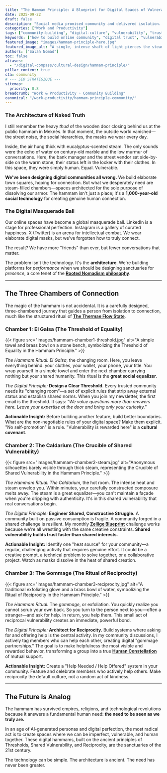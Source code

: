 ```yaml
---
title: "The Hammam Principle: A Blueprint for Digital Spaces of Vulnerability and Trust"
date: 2025-09-22
draft: false
description: "Social media promised community and delivered isolation. The secret to real connection isn't a new app. It's a 1,000-year-old social technology hidden in Moroccan bathhouses."
categories: ["Work and Productivity"]
tags: ["community-building", "digital-culture", "vulnerability", "trust", "rooted-nomadism", "social-architecture"]
keywords: ["how to build online community", "digital trust", "vulnerability in leadership", "designing for connection", "Salah Nomad Hammam Principle", "social architecture"]
featured_image: "images/hammam-principle-hero.jpg"
featured_image_alt: "A single, intense shaft of light pierces the steam in a traditional, ornate Moroccan hammam, illuminating the texture of ancient tiles and creating a sanctuary-like atmosphere."
authors: ["Salah Nomad"]
toc: false
aliases:
  - "/digital-compass/cultural-design/hammam-principle/"
pillar_content: true
cta: community
# --- SEO STRATÉGIQUE ---
sitemap:
  priority: 0.8
breadcrumb: "Work & Productivity › Community Building"
canonical: "/work-productivity/hammam-principle-community/"
---
```


### The Architecture of Naked Truth

I still remember the heavy *thud* of the wooden door closing behind us at the public hammam in Meknès. In that moment, the outside world vanished—the street noise, the social hierarchies, the masks we wear every day.

Inside, the air hung thick with eucalyptus-scented steam. The only sounds were the echo of water on century-old marble and the low murmur of conversations. Here, the bank manager and the street vendor sat side-by-side on the warm stone, their status left in the locker with their clothes. In this space, they were simply human. Equal. Vulnerable.

**We've been designing digital communities all wrong.** We build elaborate town squares, hoping for connection. But what we desperately need are steam-filled chambers—spaces architected for the sole purpose of dissolving our armor. The hammam isn't just a place; it's a **1,000-year-old social technology** for creating genuine human connection.

### The Digital Masquerade Ball

Our online spaces have become a global masquerade ball. LinkedIn is a stage for professional perfection. Instagram is a gallery of curated happiness. X (Twitter) is an arena for intellectual combat. We wear elaborate digital masks, but we've forgotten how to truly connect.

The result? We have more "friends" than ever, but fewer conversations that matter.

The problem isn't the technology. It's the **architecture**. We're building platforms for *performance* when we should be designing sanctuaries for *presence*, a core tenet of the **[Rooted Nomadism philosophy](/stories-wisdom/rooted-nomadism-philosophy/)**.

---

## The Three Chambers of Connection

The magic of the hammam is not accidental. It is a carefully designed, three-chambered journey that guides a person from isolation to connection, much like the structured ritual of **[The Thermae Flow State](/work-productivity/thermae-flow-state-deep-work/)**.

### Chamber 1: El Galsa (The Threshold of Equality)

{{< figure src="images/hammam-chamber1-threshold.jpg" alt="A simple towel and brass bowl on a stone bench, symbolizing the Threshold of Equality in the Hammam Principle." >}}

*The Hammam Ritual:* *El Galsa*, the changing room. Here, you leave everything behind: your clothes, your wallet, your phone, your title. You wrap yourself in a simple towel and enter the next chamber carrying nothing but your shared humanity. This ritual is the **great social equalizer**.

*The Digital Principle:* **Design a Clear Threshold.** Every trusted community needs its "changing room"—a set of explicit rules that strip away external status and establish shared norms. When you join my newsletter, the first email is the threshold. It says: *"We value questions more than answers here. Leave your expertise at the door and bring only your curiosity."*

**Actionable Insight:** Before building another feature, build better boundaries. What are the non-negotiable rules of your digital space? Make them explicit. "No self-promotion" is a rule. "Vulnerability is rewarded here" is a **cultural covenant**.

### Chamber 2: The Caldarium (The Crucible of Shared Vulnerability)

{{< figure src="images/hammam-chamber2-steam.jpg" alt="Anonymous silhouettes barely visible through thick steam, representing the Crucible of Shared Vulnerability in the Hammam Principle." >}}

*The Hammam Ritual:* *The Caldarium*, the hot room. The intense heat and steam envelop you. Within minutes, your carefully constructed composure melts away. The steam is a great equalizer—you can't maintain a façade when you're dripping with authenticity. It's in this shared vulnerability that real conversations begin.

*The Digital Principle:* **Engineer Shared, Constructive Struggle.** A community built on passive consumption is fragile. A community forged in a shared challenge is resilient. My monthly **[Zellige Blueprint](/work-productivity/zellige-blueprint/)** challenge works because we're all wrestling with the same creative constraints. **Shared vulnerability builds trust faster than shared interests.**

**Actionable Insight:** Identify one "heat source" for your community—a regular, challenging activity that requires genuine effort. It could be a creative prompt, a technical problem to solve together, or a collaborative project. Watch as masks dissolve in the heat of shared creation.

### Chamber 3: The Gommage (The Ritual of Reciprocity)

{{< figure src="images/hammam-chamber3-reciprocity.jpg" alt="A traditional exfoliating glove and a brass bowl of water, symbolizing the Ritual of Reciprocity in the Hammam Principle." >}}

*The Hammam Ritual:* The *gommage*, or exfoliation. You quickly realize you cannot scrub your own back. So you turn to the person next to you—often a stranger—and ask for help. In return, you help them. This small act of reciprocal vulnerability creates an immediate, powerful bond.

*The Digital Principle:* **Architect for Reciprocity.** Build systems where asking for and offering help is the central activity. In my community discussions, I actively tag members who can help each other, creating digital "gommage partnerships." The goal is to make helpfulness the most visible and rewarded behavior, transforming a group into a true [**Human Constellation**](/stories-wisdom/human-constellation/) of mutual support.

**Actionable Insight:** Create a "Help Needed / Help Offered" system in your community. Feature and celebrate members who actively help others. Make reciprocity the default culture, not a random act of kindness.

---
## The Future is Analog

The hammam has survived empires, religions, and technological revolutions because it answers a fundamental human need: **the need to be seen as we truly are.**

In an age of AI-generated personas and digital perfection, the most radical act is to create spaces where we can be imperfect, vulnerable, and human together. These digital hammams, built on the ancient principles of Thresholds, Shared Vulnerability, and Reciprocity, are the sanctuaries of the 21st century.

The technology can be simple. The architecture is ancient. The need has never been greater.